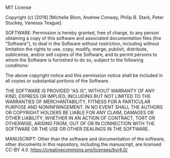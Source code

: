 MIT License

Copyright (c) [2019] [Michelle Blom, Andrew Conway, Philip B. Stark, Peter Stuckey, Vanessa Teague]

SOFTWARE:
Permission is hereby granted, free of charge, to any person obtaining a copy
of this software and associated documentation files (the "Software"), to deal
in the Software without restriction, including without limitation the rights
to use, copy, modify, merge, publish, distribute, sublicense, and/or sell
copies of the Software, and to permit persons to whom the Software is
furnished to do so, subject to the following conditions:

The above copyright notice and this permission notice shall be included in all
copies or substantial portions of the Software.

THE SOFTWARE IS PROVIDED "AS IS", WITHOUT WARRANTY OF ANY KIND, EXPRESS OR
IMPLIED, INCLUDING BUT NOT LIMITED TO THE WARRANTIES OF MERCHANTABILITY,
FITNESS FOR A PARTICULAR PURPOSE AND NONINFRINGEMENT. IN NO EVENT SHALL THE
AUTHORS OR COPYRIGHT HOLDERS BE LIABLE FOR ANY CLAIM, DAMAGES OR OTHER
LIABILITY, WHETHER IN AN ACTION OF CONTRACT, TORT OR OTHERWISE, ARISING FROM,
OUT OF OR IN CONNECTION WITH THE SOFTWARE OR THE USE OR OTHER DEALINGS IN THE
SOFTWARE.

MANUSCRIPT:
Other than the software and documentation of the software, other documents in this repository, including the manuscript, are licensed CC-BY 4.0.
https://creativecommons.org/licenses/by/4.0/
